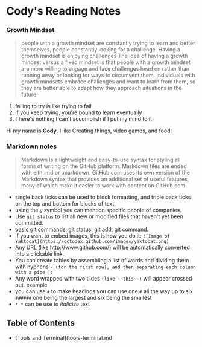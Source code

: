# Cody's Reading Notes

### Growth Mindset

> people with a growth mindset are constantly trying to learn and better themselves, people constantly looking for a challenge. Having a growth mindset is enjoying challenges The idea of having a growth mindset versus a fixed mindset is that people with a growth mindset are more willing to engage and face challenges head on rather than running away or looking for ways to circumvent them. Individuals with growth mindsets embrace challenges and want to learn from them, so they are better able to adapt how they approach situations in the future. 

1. failing to try is like trying to fail
1. if you keep trying, you're bound to learn eventually
1. There's nothing I can't accomplish if I put my mind to it

Hi my name is **Cody**. I like Creating things, video games, and food!


### Markdown notes

>Markdown is a lightweight and easy-to-use syntax for styling all forms of writing on the GitHub platform. Markdown files are ended with eith .md or .markdown.
GitHub.com uses its own version of the Markdown syntax that provides an additional set of useful features, many of which make it easier to work with content on GitHub.com.

- single back ticks can be used to block formatting, and triple back ticks on the top and bottom for blocks of text.
- using the `@` symbol you can mention specific people of companies.
- Use `git status` to list all new or modified files that haven't yet been committed.
- basic git commands: git status, git add, git command.
- If you want to embed images, this is how you do it:
`![Image of Yaktocat](https://octodex.github.com/images/yaktocat.png)`
- Any URL (like http://www.github.com/) will be automatically converted into a clickable link.
- You can create tables by assembling a list of words and dividing them with hyphens `- (for the first row), and then separating each column with a pipe |:`
- Any word wrapped with two tildes `(like ~~this~~)` will appear crossed out. ~~example~~
- you can use `#` to make headings you can use one `#` all the way up to six `######` one being the largest and six being the smallest
- `* *` can be use to *italicize* text




## Table of Contents
- [Tools and Terminal](tools-terminal.md

